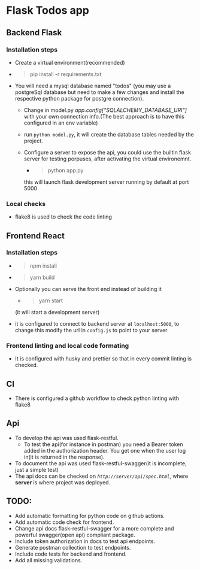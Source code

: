 # Flask Todos app
## Backend Flask
### Installation steps
- Create a virtual environment(recommended)
-  > pip install -r requirements.txt
- You will need a mysql database named "todos" (you may use a postgreSql database but need to make a few changes and install the respective python package for postgre connection).
  - Change in model.py *app.config["SQLALCHEMY_DATABASE_URI"]* with your own connection info.(The best approach is to have this configured in an env variable)
  - run `python model.py`, it will create the database tables needed by the project.
  - Configure a server to expose the api, you could use the builtin flask server for testing porpuses, after activating the virtual environemnt. 
    - > python app.py
    
    this will launch flask development server running by default at port 5000
### Local checks
- flake8 is used to check the code linting

## Frontend React
### Installation steps
- > npm install
- > yarn build
 - Optionally you can serve the front end instead of building it
    - > yarn start 
    
     (it will start a development server)
- it is configured to connect to backend server at `localhost:5000`, to change this modify the url in `config.js` to point to your server

### Frontend linting and local code formating
- It is configured with husky and prettier so that in every commit linting is checked.
## CI
- There is configured a github workflow to check python linting with flake8
## Api
- To develop the api was used flask-restful.
  - To test the api(for instance in postman) you need a Bearer token added in the authorization header.
  You get one when the user log in(it is returned in the response).
- To document the api was used flask-restful-swagger(it is incomplete, just a simple test)
- The api docs can be checked on *`http://server/api/spec.html`*, where **server** is where project was deployed.

## TODO:
- Add automatic formatting for python code on github actions.
- Add automatic code check for frontend.
- Change api docs flask-restful-swagger for a more complete and powerful swagger(open api) compliant package.
- Include token authorization in docs to test api endpoints.
- Generate postman collection to test endpoints.
- Include code tests for backend and frontend.
- Add all missing validations.
